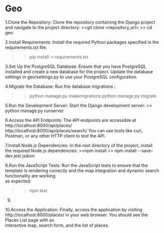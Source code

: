 # Geo

1.Clone the Repository:
  Clone the repository containing the Django project and navigate to the project directory:
    >>git clone <repository_url>
    >> cd geo
    
2.Install Requirements:
  Install the required Python packages specified in the requirements.txt file:
  >> pip install -r requirements.txt

3.Set Up the PostgreSQL Database:
  Ensure that you have PostgreSQL installed and create a new database for the project. Update the database settings in geo/settings.py to use your 
  PostgreSQL configuration.

4.Migrate the Database:
  Run the database migrations :
  >> python manage.py makemigrations
  >> python manage.py migrate

5.Run the Development Server:
    Start the Django development server:
    >> python manage.py runserver
    
6.Access the API Endpoints:
  The API endpoints are accessible at 
  http://localhost:8000/api/places/  
  http://localhost:8000/api/places/search/
  You can use tools like curl, Postman, or any other HTTP client to test the API.

7.Install Node.js Dependencies:
    In the root directory of the project, install the required Node.js dependencies:
    >>npm install
    >> npm install --save-dev jest jsdom

8.Run the JavaScript Tests:
  Run the JavaScript tests to ensure that the template is rendering correctly and the map integration and dynamic search functionality are working   
  as expected:
  >> npm test
9.
10.Access the Application:
  Finally, access the application by visiting http://localhost:8000/places/ in your web browser. You should see the Places List page with an   
  interactive map, search form, and the list of places.

  



    
